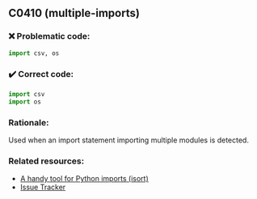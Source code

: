 ## C0410 (multiple-imports)

### :x: Problematic code:

```python
import csv, os
```

### :heavy_check_mark: Correct code:

```python
import csv
import os
```

### Rationale:

Used when an import statement importing multiple modules is detected.

### Related resources:

- [A handy tool for Python imports (isort)](https://github.com/timothycrosley/isort)
- [Issue Tracker](https://github.com/PyCQA/pylint/issues?q=is%3Aissue+%22multiple-imports%22+OR+%22C0410%22)
